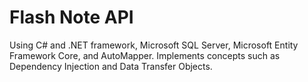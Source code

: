 # Flash Note API

Using C# and .NET framework, Microsoft SQL Server, Microsoft Entity Framework Core, and AutoMapper.
Implements concepts such as Dependency Injection and Data Transfer Objects.
